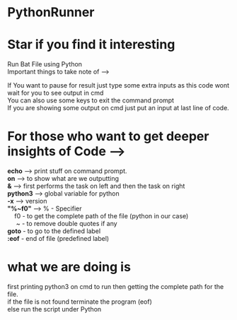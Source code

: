 # PythonRunner
# Star if you find it interesting <br>
Run Bat File using Python<br>
Important things to take note of --> <br>

If You want to pause for result just type some extra inputs as this code wont wait for you to see output in cmd<br>
You can also use some keys to exit the command prompt<br>
If you are showing some output on cmd just put an input at last line of code. <br>


# For those who want to get deeper insights of Code --> <br>
<b>echo</b> --> print stuff on command prompt. <br>
<b>on</b> --> to show what  are we outputting <br>
<b>&</b> --> first performs the task on left and then the task on right <br>
<b>python3</b> --> global variable for python <br>
<b>-x</b> --> version<br>
<b>"%~f0"</b> --> % - Specifier<br>
&nbsp;&nbsp;&nbsp;&nbsp;f0 - to get the complete path of the file (python in our case)<br>
&nbsp;&nbsp;&nbsp;&nbsp; ~ - to remove double quotes if any <br>
<b>goto</b> - to go to the defined label<br>
<b>:eof</b> - end of file (predefined label)<br>

# what we are doing is<br> 
first printing python3 on cmd to run then getting the complete path for the file.<br>
if the file is not found terminate the program (eof)<br>
else run the script under Python<br>
